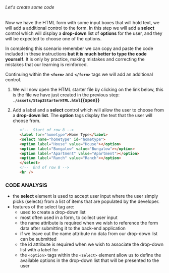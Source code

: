 ###### Let's create some code

Now we have the HTML form with some input boxes that will hold text, we will add a additional control to the form. In this step we will add a **select** control which will display a **drop-down** list of **options** for the user, and they will be expected to choose one of the options.

In completing this scenario remember we can copy and paste the code included in these instructions **but it is much better to type the code yourself**. It is only by practice, making mistakes and correcting the mistakes that our learning is reinforced.

Continuing within the **`<form>`** and **`</form>`** tags we will add an additional control.

1. We will now open the HTML starter file by clicking on the link below, this is the file we have just created in the previous step:
   **`./assets/Step3StarterHTML.html`{{open}}**
     &nbsp;

2. Add a label and a **select** control which will allow the user to choose from a **drop-down list**. The **option** tags display the text that the user will choose from.

   ```HTML
      <!--  Start of row 8 -->
      <label for="hometype">Home Type</label>
      <select name="hometype" id="hometype">
      <option label="House" value="House"></option>
      <option label="Bungalow" value="Bungalow"></option>
      <option label="Apartment" value="Apartment"></option>
      <option label="Ranch" value="Ranch"></option>
      </select>
      <!--  End of row 8 -->
      <br />
   ```

### CODE ANALYSIS ###

- the **select** element is used to accept user input where the user simply picks (selects) from a list of items that are populated by the developer.
- features of the select tag are:
  - used to create a drop-down list
  - most often used in a form, to collect user input
  - the name attribute is required when we wish to reference the form data after submitting it to the back-end application
  - if we leave out the name attribute no data from our drop-down list can be submitted 
  - the id attribute is required when we wish to associate the drop-down list with a label for
  - the ``<option>`` tags within the ``<select>`` element allow us to define the available options in the drop-down list that will be presented to the user
